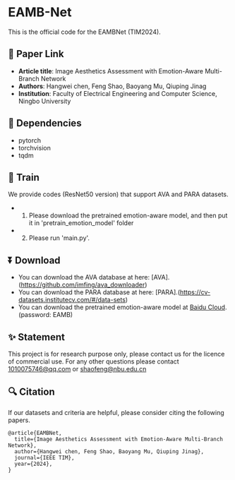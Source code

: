 # EAMB-Net
This is the official code for the EAMBNet (TIM2024).

## 📎 Paper Link
- **Article title**: Image Aesthetics Assessment with Emotion-Aware Multi-Branch Network
- **Authors**: Hangwei chen, Feng Shao, Baoyang Mu, Qiuping Jinag
- **Institution**: Faculty of Electrical Engineering and Computer Science, Ningbo University

## 📃 Dependencies
- pytorch
- torchvision
- tqdm

## 📁 Train
We provide codes (ResNet50 version) that support AVA and PARA datasets.
- 1. Please download the pretrained emotion-aware model, and then put it in 'pretrain_emotion_model' folder
- 2. Please run 'main.py'.

## ⏬ Download
- You can download the AVA database at here: [AVA].(https://github.com/imfing/ava_downloader)
- You can download the PARA database at here: [PARA].(https://cv-datasets.institutecv.com/#/data-sets)
- You can download the pretrained emotion-aware model at [Baidu Cloud](https://pan.baidu.com/s/1WK77tMsnYDg4Dpsh3ut87w). (password: EAMB) 

## ✨ Statement
This project is for research purpose only, please contact us for the licence of commercial use. For any other questions please contact 1010075746@qq.com or shaofeng@nbu.edu.cn

## 🔍 Citation
If our datasets and criteria are helpful, please consider citing the following papers.
```
@article{EAMBNet,
  title={Image Aesthetics Assessment with Emotion-Aware Multi-Branch Network},
  author={Hangwei chen, Feng Shao, Baoyang Mu, Qiuping Jinag},
  journal={IEEE TIM},
  year={2024},
}
```


